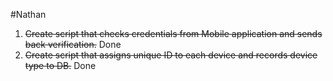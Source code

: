 #Nathan

1. <del>Create script that checks credentials from Mobile application and sends back verification.</del> Done
2. <del>Create script that assigns unique ID to each device and records device type to DB.</del> Done